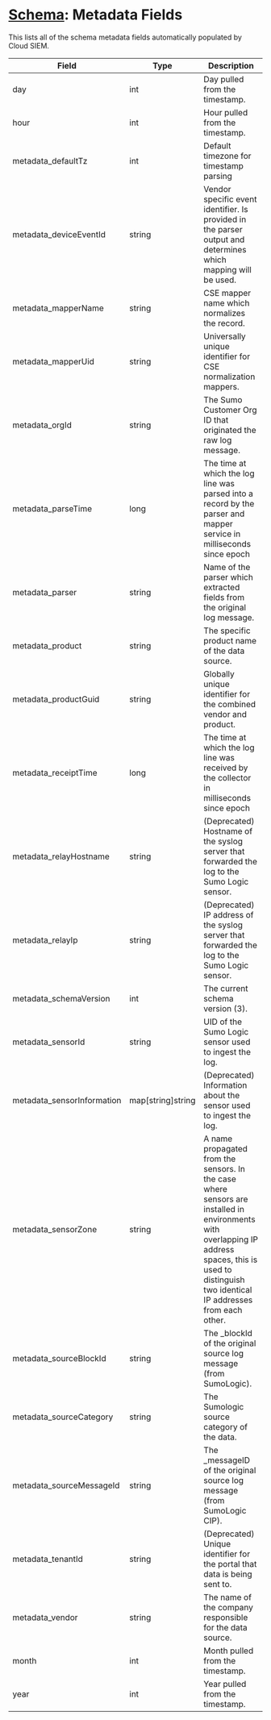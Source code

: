 # [Schema](README.md): Metadata Fields

This lists all of the schema metadata fields automatically populated by Cloud SIEM.

|Field|Type|Description|
|-----|----|-----------|
|day|int|Day pulled from the timestamp.|
|hour|int|Hour pulled from the timestamp.|
|metadata_defaultTz|int|Default timezone for timestamp parsing|
|metadata_deviceEventId|string|Vendor specific event identifier. Is provided in the parser output and determines which mapping will be used.|
|metadata_mapperName|string|CSE mapper name which normalizes the record.|
|metadata_mapperUid|string|Universally unique identifier for CSE normalization mappers.|
|metadata_orgId|string|The Sumo Customer Org ID that originated the raw log message.|
|metadata_parseTime|long|The time at which the log line was parsed into a record by the parser and mapper service in milliseconds since epoch|
|metadata_parser|string|Name of the parser which extracted fields from the original log message.|
|metadata_product|string|The specific product name of the data source.|
|metadata_productGuid|string|Globally unique identifier for the combined vendor and product.|
|metadata_receiptTime|long|The time at which the log line was received by the collector in milliseconds since epoch|
|metadata_relayHostname|string|(Deprecated) Hostname of the syslog server that forwarded the log to the Sumo Logic sensor.|
|metadata_relayIp|string|(Deprecated) IP address of the syslog server that forwarded the log to the Sumo Logic sensor.|
|metadata_schemaVersion|int|The current schema version (3).|
|metadata_sensorId|string|UID of the Sumo Logic sensor used to ingest the log.|
|metadata_sensorInformation|map[string]string|(Deprecated) Information about the sensor used to ingest the log.|
|metadata_sensorZone|string|A name propagated from the sensors. In the case where sensors are installed in environments with overlapping IP address spaces, this is used to distinguish two identical IP addresses from each other.|
|metadata_sourceBlockId|string|The _blockId of the original source log message (from SumoLogic).|
|metadata_sourceCategory|string|The Sumologic source category of the data.|
|metadata_sourceMessageId|string|The _messageID of the original source log message (from SumoLogic CIP).|
|metadata_tenantId|string|(Deprecated) Unique identifier for the portal that data is being sent to.|
|metadata_vendor|string|The name of the company responsible for the data source.|
|month|int|Month pulled from the timestamp.|
|year|int|Year pulled from the timestamp.|


